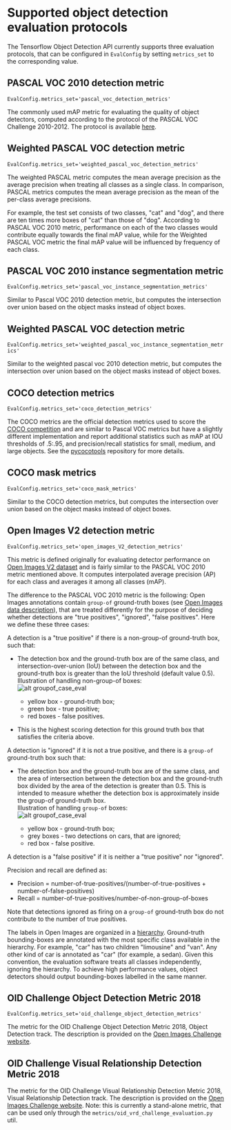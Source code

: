 # Supported object detection evaluation protocols

The Tensorflow Object Detection API currently supports three evaluation protocols,
that can be configured in `EvalConfig` by setting `metrics_set` to the
corresponding value.

## PASCAL VOC 2010 detection metric

`EvalConfig.metrics_set='pascal_voc_detection_metrics'`

The commonly used mAP metric for evaluating the quality of object detectors,
computed according to the protocol of the PASCAL VOC Challenge 2010-2012. The
protocol is available
[here](http://host.robots.ox.ac.uk/pascal/VOC/voc2010/devkit_doc_08-May-2010.pdf).

## Weighted PASCAL VOC detection metric

`EvalConfig.metrics_set='weighted_pascal_voc_detection_metrics'`

The weighted PASCAL metric computes the mean average precision as the average
precision when treating all classes as a single class. In comparison,
PASCAL metrics computes the mean average precision as the mean of the
per-class average precisions.

For example, the test set consists of two classes, "cat" and "dog", and there
are ten times more boxes of "cat" than those of "dog". According to PASCAL VOC
2010 metric, performance on each of the two classes would contribute equally
towards the final mAP value, while for the Weighted PASCAL VOC metric the final
mAP value will be influenced by frequency of each class.

## PASCAL VOC 2010 instance segmentation metric

`EvalConfig.metrics_set='pascal_voc_instance_segmentation_metrics'`

Similar to Pascal VOC 2010 detection metric, but computes the intersection over
union based on the object masks instead of object boxes.

## Weighted PASCAL VOC detection metric

`EvalConfig.metrics_set='weighted_pascal_voc_instance_segmentation_metrics'`

Similar to the weighted pascal voc 2010 detection metric, but computes the
intersection over union based on the object masks instead of object boxes.


## COCO detection metrics

`EvalConfig.metrics_set='coco_detection_metrics'`

The COCO metrics are the official detection metrics used to score the
[COCO competition](http://cocodataset.org/) and are similar to Pascal VOC
metrics but have a slightly different implementation and report additional
statistics such as mAP at IOU thresholds of .5:.95, and precision/recall
statistics for small, medium, and large objects.
See the
[pycocotools](https://github.com/cocodataset/cocoapi/tree/master/PythonAPI)
repository for more details.

## COCO mask metrics

`EvalConfig.metrics_set='coco_mask_metrics'`

Similar to the COCO detection metrics, but computes the
intersection over union based on the object masks instead of object boxes.

## Open Images V2 detection metric

`EvalConfig.metrics_set='open_images_V2_detection_metrics'`

This metric is defined originally for evaluating detector performance on [Open
Images V2 dataset](https://github.com/openimages/dataset) and is fairly similar
to the PASCAL VOC 2010 metric mentioned above. It computes interpolated average
precision (AP) for each class and averages it among all classes (mAP).

The difference to the PASCAL VOC 2010 metric is the following: Open Images
annotations contain `group-of` ground-truth boxes (see [Open Images data
description](https://github.com/openimages/dataset#annotations-human-bboxcsv)),
that are treated differently for the purpose of deciding whether detections are
"true positives", "ignored", "false positives". Here we define these three
cases:

A detection is a "true positive" if there is a non-group-of ground-truth box,
such that:

*   The detection box and the ground-truth box are of the same class, and
    intersection-over-union (IoU) between the detection box and the ground-truth
    box is greater than the IoU threshold (default value 0.5). \
    Illustration of handling non-group-of boxes: \
    ![alt
    groupof_case_eval](img/nongroupof_case_eval.png "illustration of handling non-group-of boxes: yellow box - ground truth bounding box; green box - true positive; red box - false positives.")

    *   yellow box - ground-truth box;
    *   green box - true positive;
    *   red boxes - false positives.

*   This is the highest scoring detection for this ground truth box that
    satisfies the criteria above.

A detection is "ignored" if it is not a true positive, and there is a `group-of`
ground-truth box such that:

*   The detection box and the ground-truth box are of the same class, and the
    area of intersection between the detection box and the ground-truth box
    divided by the area of the detection is greater than 0.5. This is intended
    to measure whether the detection box is approximately inside the group-of
    ground-truth box. \
    Illustration of handling `group-of` boxes: \
    ![alt
    groupof_case_eval](img/groupof_case_eval.png "illustration of handling group-of boxes: yellow box - ground truth bounding box; grey boxes - two detections of cars, that are ignored; red box - false positive.")

    *   yellow box - ground-truth box;
    *   grey boxes - two detections on cars, that are ignored;
    *   red box - false positive.

A detection is a "false positive" if it is neither a "true positive" nor
"ignored".

Precision and recall are defined as:

* Precision = number-of-true-positives/(number-of-true-positives + number-of-false-positives)
* Recall = number-of-true-positives/number-of-non-group-of-boxes

Note that detections ignored as firing on a `group-of` ground-truth box do not
contribute to the number of true positives.

The labels in Open Images are organized in a
[hierarchy](https://storage.googleapis.com/openimages/2017_07/bbox_labels_vis/bbox_labels_vis.html).
Ground-truth bounding-boxes are annotated with the most specific class available
in the hierarchy. For example, "car" has two children "limousine" and "van". Any
other kind of car is annotated as "car" (for example, a sedan). Given this
convention, the evaluation software treats all classes independently, ignoring
the hierarchy. To achieve high performance values, object detectors should
output bounding-boxes labelled in the same manner.

## OID Challenge Object Detection Metric 2018

`EvalConfig.metrics_set='oid_challenge_object_detection_metrics'`

The metric for the OID Challenge Object Detection Metric 2018, Object Detection
track. The description is provided on the [Open Images Challenge
website](https://storage.googleapis.com/openimages/web/challenge.html).

## OID Challenge Visual Relationship Detection Metric 2018

The metric for the OID Challenge Visual Relationship Detection Metric 2018, Visual
Relationship Detection track. The description is provided on the [Open Images
Challenge
website](https://storage.googleapis.com/openimages/web/challenge.html). Note:
this is currently a stand-alone metric, that can be used only through the
`metrics/oid_vrd_challenge_evaluation.py` util.

